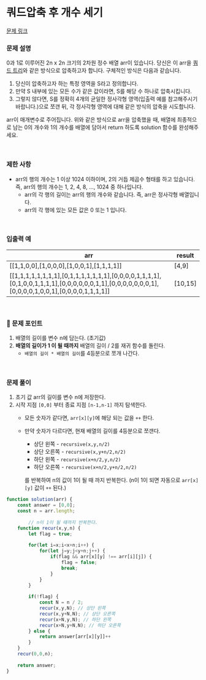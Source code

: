 # 쿼드압축 후 개수 세기

[문제 링크](https://school.programmers.co.kr/learn/courses/30/lessons/68936)

### 문제 설명

0과 1로 이루어진 2n x 2n 크기의 2차원 정수 배열 arr이 있습니다. 당신은 이 arr을 [쿼드 트리](https://en.wikipedia.org/wiki/Quadtree)와 같은 방식으로 압축하고자 합니다. 구체적인 방식은 다음과 같습니다.

1. 당신이 압축하고자 하는 특정 영역을 S라고 정의합니다.
2. 만약 S 내부에 있는 모든 수가 같은 값이라면, S를 해당 수 하나로 압축시킵니다.
3. 그렇지 않다면, S를 정확히 4개의 균일한 정사각형 영역(입출력 예를 참고해주시기 바랍니다.)으로 쪼갠 뒤, 각 정사각형 영역에 대해 같은 방식의 압축을 시도합니다.

arr이 매개변수로 주어집니다. 위와 같은 방식으로 arr을 압축했을 때, 배열에 최종적으로 남는 0의 개수와 1의 개수를 배열에 담아서 return 하도록 solution 함수를 완성해주세요.

<br/>

### 제한 사항

- arr의 행의 개수는 1 이상 1024 이하이며, 2의 거듭 제곱수 형태를 하고 있습니다. 즉, arr의 행의 개수는 1, 2, 4, 8, ..., 1024 중 하나입니다.
    - arr의 각 행의 길이는 arr의 행의 개수와 같습니다. 즉, arr은 정사각형 배열입니다.
    - arr의 각 행에 있는 모든 값은 0 또는 1 입니다.

<br/>

### 입출력 예

| arr | result |
| --- | --- |
| [[1,1,0,0],[1,0,0,0],[1,0,0,1],[1,1,1,1]] | [4,9] |
| [[1,1,1,1,1,1,1,1],[0,1,1,1,1,1,1,1],[0,0,0,0,1,1,1,1],[0,1,0,0,1,1,1,1],[0,0,0,0,0,0,1,1],[0,0,0,0,0,0,0,1],[0,0,0,0,1,0,0,1],[0,0,0,0,1,1,1,1]] | [10,15] |

<br/>

### 📕 문제 포인트

1. 배열의 길이를 변수 n에 담는다. (초기값)
2. **배열의 길이가 1 이 될 때까지** 배열의 길이 / 2를 재귀 함수를 돌린다.
    - `배열의 길이 * 배열의 길이`를 4등분으로 쪼개 나간다.

<br/>

### 문제 풀이

1. 초기 값 arr의 길이를 변수 n에 저장한다.
2. 시작 지점 `[0,0]` 부터 종료 지점 `[n-1,n-1]` 까지 탐색한다.
    - 모든 숫자가 같다면, `arr[x][y]`에 해당 되는 값을 `++` 한다.
    - 만약 숫자가 다르다면, 현재 배열의 길이를 4등분으로 쪼갠다.
        - 상단 왼쪽 - `recursive(x,y,n/2)`
        - 상단 오른쪽 - `recursive(x,y+n/2,n/2)`
        - 하단 왼쪽 - `recursive(x+n/2,y,n/2)`
        - 하단 오른쪽  - `recursive(x+n/2,y+n/2,n/2)`
        
        를 반복하여 n의 값이 1이 될 때 까지 반복한다. (n이 1이 되면 자동으로 `arr[x][y]` 값이 `++` 된다.)
```javascript
function solution(arr) {
    const answer = [0,0];
    const n = arr.length;
    
		// n이 1이 될 떄까지 반복한다.
    function recur(x,y,n) {
        let flag = true;
        
        for(let i=x;i<x+n;i++) {
            for(let j=y;j<y+n;j++) {
                if(flag && arr[x][y] !== arr[i][j]) {
                    flag = false;
                    break;
                }
            }
        }
        
        if(!flag) {
            const N = n / 2;
            recur(x,y,N); // 상단 왼쪽
            recur(x,y+N,N); // 상단 오른쪽
            recur(x+N,y,N); // 하단 왼쪽
            recur(x+N,y+N,N); // 하단 오른쪽
        } else {
            return answer[arr[x][y]]++
        }
    }
    recur(0,0,n);
    
    return answer;
}
```